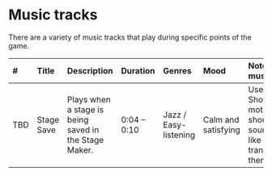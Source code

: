# Music tracks
There are a variety of music tracks that play during specific points of the game. 

<table>
  <thead>
    <th align="left">#</th>
    <th align="left">Title</th>
    <th align="left">Description</th>
    <th align="left">Duration</th>
    <th align="left">Genres</th>
    <th align="left">Mood</th>
    <th align="left">Notes to musician</th>
  </thead>
  <tbody>
    <tr>
      <td>TBD</td>
      <td>Stage Save</td>
      <td>Plays when a stage is being saved in the Stage Maker.</td>
      <td>0:04 – 0:10</td>
      <td>Jazz / Easy-listening</td>
      <td>Calm and satisfying</td>
      <td>Use a Showrunners motif. It should sound kinda like a sitcom transition theme.</td>
    </tr>
  </tbody>
</table>